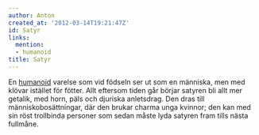 ```yaml
---
author: Anton
created_at: '2012-03-14T19:21:47Z'
id: Satyr
links:
  mention:
  - humanoid
title: Satyr
---
```


En [humanoid] varelse som vid födseln ser ut som en människa, men med klövar istället för fötter.
Allt eftersom tiden går börjar satyren bli allt mer getalik, med horn, päls och djuriska anletsdrag.
Den dras till människobosättningar, där den brukar charma unga kvinnor; den kan med sin röst
trollbinda personer som sedan måste lyda satyren fram tills nästa fullmåne.

  [humanoid]: humanoid
